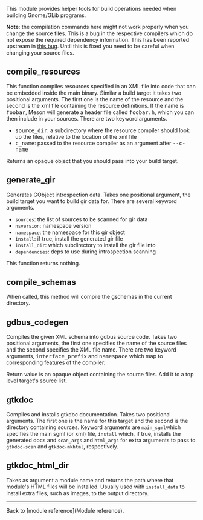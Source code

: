 This module provides helper tools for build operations needed when building Gnome/GLib programs.

**Note**: the compilation commands here might not work properly when you change the source files. This is a bug in the respective compilers which do not expose the required dependency information. This has been reported upstream in [this bug](https://bugzilla.gnome.org/show_bug.cgi?id=745754). Until this is fixed you need to be careful when changing your source files.

## compile_resources

This function compiles resources specified in an XML file into code that can be embedded inside the main binary. Similar a build target it takes two positional arguments. The first one is the name of the resource and the second is the xml file containing the resource definitions. If the name is <tt>foobar</tt>, Meson will generate a header file called <tt>foobar.h</tt>, which you can then include in your sources. There are two keyword arguments.

* <tt>source_dir</tt>: a subdirectory where the resource compiler should look up the files, relative to the location of the xml file
* <tt>c_name</tt>: passed to the resource compiler as an argument after <tt>--c-name</tt>

Returns an opaque object that you should pass into your build target.

## generate_gir

Generates GObject introspection data. Takes one positional argument, the build target you want to build gir data for. There are several keyword arguments.

* `sources`: the list of sources to be scanned for gir data
* `nsversion`: namespace version
* `namespace`: the namespace for this gir object
* `install`: if true, install the generated gir file
* `install_dir`: which subdirectory to install the gir file into
* `dependencies`: deps to use during introspection scanning

This function returns nothing.

## compile_schemas

When called, this method will compile the gschemas in the current directory.

## gdbus_codegen

Compiles the given XML schema into gdbus source code. Takes two positional arguments, the first one specifies the name of the source files and the second specifies the XML file name. There are two keyword arguments, <tt>interface_prefix</tt> and <tt>namespace</tt> which map to corresponding features of the compiler.

Return value is an opaque object containing the source files. Add it to a top level target's source list.

## gtkdoc

Compiles and installs gtkdoc documentation. Takes two positional arguments. The first one is the name for this target and the second is the directory containing sources. Keyword arguments are `main_sgml`which specifies the main sgml (or xml) file, `install` which, if true, installs the generated docs and `scan_args` and `html_args` for extra arguments to pass to `gtkdoc-scan` and `gtkdoc-mkhtml`, respectively.

## gtkdoc_html_dir

Takes as argument a module name and returns the path where that module's HTML files will be installed. Usually used with `install_data` to install extra files, such as images, to the output directory.

---

Back to [module reference](Module reference).
